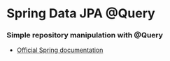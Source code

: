 # Spring Data JPA @Query

### Simple repository manipulation with @Query

* [Official Spring documentation](https://docs.spring.io/spring-data/data-jpa/docs/current/reference/html/#jpa.query-methods.at-query)